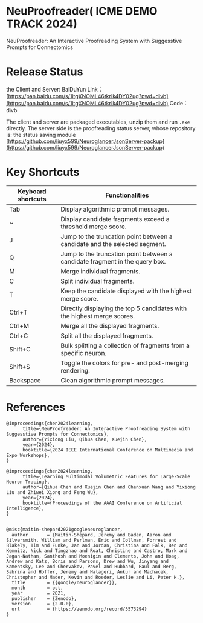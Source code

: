 # NeuProofreader( ICME DEMO TRACK 2024)
NeuProofreader: An Interactive Proofreading System with Suggesstive Prompts for Connectomics


# Release Status
the Client and Server: 
BaiDuYun Link： [https://pan.baidu.com/s/1itgXNOML46tkrIk4DY02ug?pwd=divb](https://pan.baidu.com/s/1itgXNOML46tkrIk4DY02ug?pwd=divb)   Code：divb

The client and server are packaged executables, unzip them and run `.exe` directly.
The server side is the proofreading status server, whose repository is: the status saving module [https://github.com/liuyx599/NeuroglancerJsonServer-packup](https://github.com/liuyx599/NeuroglancerJsonServer-packup)

# Key Shortcuts 
| Keyboard shortcuts | Functionalities                                              |
|--------------------|-------------------------------------------------------------|
| Tab                | Display algorithmic prompt messages.                        |
| ~                  | Display candidate fragments exceed a threshold merge score.  |
| J                  | Jump to the truncation point between a candidate and the selected segment.  |
| Q                  | Jump to the truncation point between a candidate fragment in the query box. |
| M                  | Merge individual fragments.                                 |
| C                  | Split individual fragments.                                 |
| T                  | Keep the candidate displayed with the highest merge score.  |
| Ctrl+T             | Directly displaying the top 5 candidates with the highest merge scores. |
| Ctrl+M             | Merge all the displayed fragments.                          |
| Ctrl+C             | Split all the displayed fragments.                          |
| Shift+C            | Bulk splitting a collection of fragments from a specific neuron. |
| Shift+S            | Toggle the colors for pre- and post-merging rendering.      |
| Backspace          | Clean algorithmic prompt messages.                          |


# References
```
@inproceedings{chen2024learning,
      title={NeuProofreader: An Interactive Proofreading System with Suggesstive Prompts for Connectomics}, 
      author={Yixiong Liu, Qihua Chen, Xuejin Chen},
      year={2024},
      booktitle={2024 IEEE International Conference on Multimedia and Expo Workshops},
}

@inproceedings{chen2024learning,
      title={Learning Multimodal Volumetric Features for Large-Scale Neuron Tracing}, 
      author={Qihua Chen and Xuejin Chen and Chenxuan Wang and Yixiong Liu and Zhiwei Xiong and Feng Wu},
      year={2024},
      booktitle={Proceedings of the AAAI Conference on Artificial Intelligence},
}


@misc{maitin-shepard2021googleneuroglancer,
  author       = {Maitin-Shepard, Jeremy and Baden, Aaron and Silversmith, William and Perlman, Eric and Collman, Forrest and Blakely, Tim and Funke, Jan and Jordan, Christina and Falk, Ben and Kemnitz, Nick and Tingzhao and Roat, Christine and Castro, Mark and Jagan-Nathan, Santhosh and Moenigin and Clements, John and Hoag, Andrew and Katz, Boris and Parsons, Drew and Wu, Jinyang and Kamentsky, Lee and Chervakov, Pavel and Hubbard, Paul and Berg, Sabrina and Hoffer, Jeremy and Halageri, Ankur and Machacek, Christopher and Mader, Kevin and Roeder, Leslie and Li, Peter H.},
  title        = {{google/neuroglancer}},
  month        = oct,
  year         = 2021,
  publisher    = {Zenodo},
  version      = {2.0.0},
  url          = {https://zenodo.org/record/5573294}
}
```

